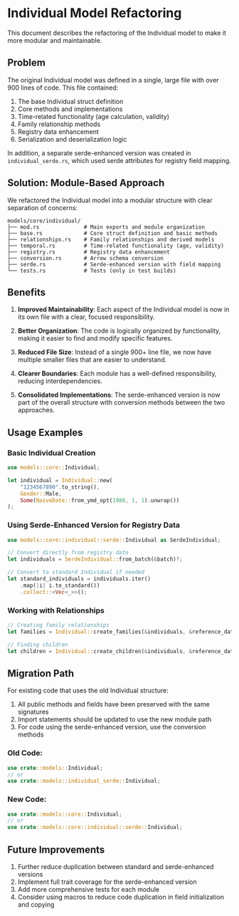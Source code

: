 # Individual Model Refactoring

This document describes the refactoring of the Individual model to make it more modular and maintainable.

## Problem

The original Individual model was defined in a single, large file with over 900 lines of code. This file contained:

1. The base Individual struct definition
2. Core methods and implementations
3. Time-related functionality (age calculation, validity)
4. Family relationship methods
5. Registry data enhancement
6. Serialization and deserialization logic

In addition, a separate serde-enhanced version was created in `individual_serde.rs`, which used serde attributes for registry field mapping.

## Solution: Module-Based Approach

We refactored the Individual model into a modular structure with clear separation of concerns:

```
models/core/individual/
├── mod.rs              # Main exports and module organization
├── base.rs             # Core struct definition and basic methods
├── relationships.rs    # Family relationships and derived models
├── temporal.rs         # Time-related functionality (age, validity)
├── registry.rs         # Registry data enhancement
├── conversion.rs       # Arrow schema conversion
├── serde.rs            # Serde-enhanced version with field mapping
└── tests.rs            # Tests (only in test builds)
```

## Benefits

1. **Improved Maintainability**: Each aspect of the Individual model is now in its own file with a clear, focused responsibility.

2. **Better Organization**: The code is logically organized by functionality, making it easier to find and modify specific features.

3. **Reduced File Size**: Instead of a single 900+ line file, we now have multiple smaller files that are easier to understand.

4. **Clearer Boundaries**: Each module has a well-defined responsibility, reducing interdependencies.

5. **Consolidated Implementations**: The serde-enhanced version is now part of the overall structure with conversion methods between the two approaches.

## Usage Examples

### Basic Individual Creation

```rust
use models::core::Individual;

let individual = Individual::new(
    "1234567890".to_string(),
    Gender::Male,
    Some(NaiveDate::from_ymd_opt(1980, 1, 1).unwrap())
);
```

### Using Serde-Enhanced Version for Registry Data

```rust
use models::core::individual::serde::Individual as SerdeIndividual;

// Convert directly from registry data
let individuals = SerdeIndividual::from_batch(&batch)?;

// Convert to standard Individual if needed
let standard_individuals = individuals.iter()
    .map(|i| i.to_standard())
    .collect::<Vec<_>>();
```

### Working with Relationships

```rust
// Creating family relationships
let families = Individual::create_families(&individuals, &reference_date);

// Finding children
let children = Individual::create_children(&individuals, &reference_date);
```

## Migration Path

For existing code that uses the old Individual structure:

1. All public methods and fields have been preserved with the same signatures
2. Import statements should be updated to use the new module path
3. For code using the serde-enhanced version, use the conversion methods

### Old Code:
```rust
use crate::models::Individual;
// or
use crate::models::individual_serde::Individual;
```

### New Code:
```rust
use crate::models::core::Individual;
// or
use crate::models::core::individual::serde::Individual;
```

## Future Improvements

1. Further reduce duplication between standard and serde-enhanced versions
2. Implement full trait coverage for the serde-enhanced version
3. Add more comprehensive tests for each module
4. Consider using macros to reduce code duplication in field initialization and copying